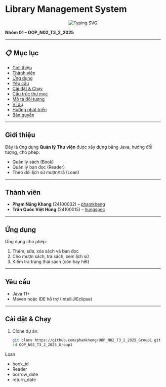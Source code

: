 # Library Management System
<p align="center">
  <img src="https://readme-typing-svg.herokuapp.com?font=Fira+Code&size=24&pause=1000&color=FF4B4B&center=true&vCenter=true&width=500&height=50&lines=Welcome+to+Our+Library+System;Built+with+Java+%26+OOP" alt="Typing SVG" />
</p>


**Nhóm 01 – OOP_N02_T3_2_2025**

---

## 📋 Mục lục
- [Giới thiệu](#giới-thiệu)  
- [Thành viên](#thành-viên)  
- [Ứng dụng](#ứng-dụng)  
- [Yêu cầu](#yêu-cầu)  
- [Cài đặt & Chạy](#cài-đặt--chạy)  
- [Cấu trúc thư mục](#cấu-trúc-thư-mục)  
- [Mô tả đối tượng](#mô-tả-đối-tượng)  
- [Ví dụ](#ví-dụ)  
- [Hướng phát triển](#hướng-phát-triển)  
- [Bản quyền](#bản-quyền)  

---

## Giới thiệu
Đây là ứng dụng **Quản lý Thư viện** được xây dựng bằng Java, hướng đối tượng, cho phép:

- Quản lý sách (Book)  
- Quản lý bạn đọc (Reader)  
- Theo dõi lịch sử mượn/trả (Loan)  

---

## Thành viên
- **Phạm Năng Khang** (24100032) – [phamkheng](https://github.com/phamkheng)  
- **Trần Quốc Việt Hùng** (24100015) – [hungspec](https://github.com/hungspec)  

---

## Ứng dụng
Ứng dụng cho phép:
1. Thêm, sửa, xóa sách và bạn đọc  
2. Cho mượn sách, trả sách, xem lịch sử  
3. Kiểm tra trạng thái sách (còn hay hết)  

---

## Yêu cầu
- Java 11+  
- Maven hoặc IDE hỗ trợ (IntelliJ/Eclipse)  

---

## Cài đặt & Chạy
1. Clone dự án:
   ```bash
   git clone https://github.com/phamkheng/OOP_N02_T3_2_2025_Group1.git
   cd OOP_N02_T3_2_2025_Group1

Loan
+ book_id
+ Reader
+ borrow_date
+ return_date

